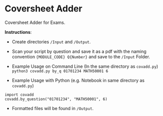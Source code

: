 # Coversheet Adder
Coversheet Adder for Exams.

**Instructions**:
* Create directories `/Input` and `/Output`.

* Scan your script by question and save it as a pdf with the naming convention `{MODULE_CODE} Q{Number}` and save to the `/Input` Folder.

* Example Usage on Command Line (In the same directory as `covadd.py`)
```python3 covadd.py by_q 01701234 MATH50001 6```

* Example Usage with Python (e.g. Notebook in same directory as `covadd.py`)
```
import covadd
covadd.by_question("01701234", "MATH50001", 6)
```

* Formatted files will be found in `/Output`.
